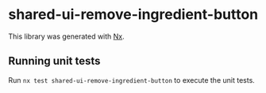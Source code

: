 # shared-ui-remove-ingredient-button

This library was generated with [Nx](https://nx.dev).

## Running unit tests

Run `nx test shared-ui-remove-ingredient-button` to execute the unit tests.

